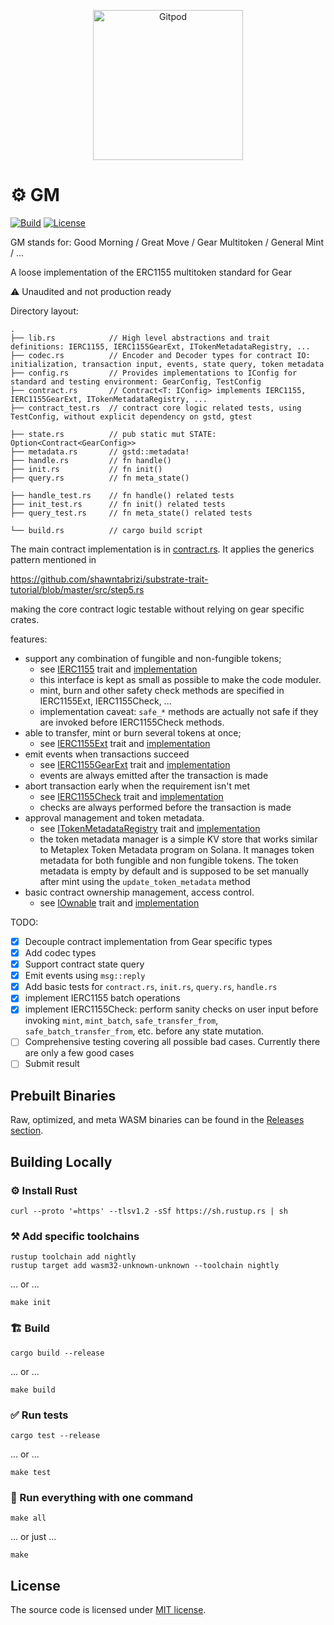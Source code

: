 <p align="center">
  <a href="https://gitpod.io/#https://github.com/btwiuse/gm" target="_blank">
    <img src="https://gitpod.io/button/open-in-gitpod.svg" width="240" alt="Gitpod">
  </a>
</p>

# ⚙️ GM

[![Build][build_badge]][build_href] [![License][lic_badge]][lic_href]

[build_badge]: https://github.com/btwiuse/gm/workflows/Build/badge.svg
[build_href]: https://github.com/btwiuse/gm/actions/workflows/build.yml
[lic_badge]: https://img.shields.io/badge/License-MIT-success
[lic_href]: https://github.com/btwiuse/gm/blob/master/LICENSE

<!-- Description starts here -->

GM stands for: Good Morning / Great Move / Gear Multitoken / General Mint / ...

A loose implementation of the ERC1155 multitoken standard for Gear

⚠️ Unaudited and not production ready

Directory layout:

```
.
├── lib.rs            // High level abstractions and trait definitions: IERC1155, IERC1155GearExt, ITokenMetadataRegistry, ...
├── codec.rs          // Encoder and Decoder types for contract IO: initialization, transaction input, events, state query, token metadata
├── config.rs         // Provides implementations to IConfig for standard and testing environment: GearConfig, TestConfig
├── contract.rs       // Contract<T: IConfig> implements IERC1155, IERC1155GearExt, ITokenMetadataRegistry, ...
├── contract_test.rs  // contract core logic related tests, using TestConfig, without explicit dependency on gstd, gtest

├── state.rs          // pub static mut STATE: Option<Contract<GearConfig>>
├── metadata.rs       // gstd::metadata!
├── handle.rs         // fn handle()
├── init.rs           // fn init()
├── query.rs          // fn meta_state()

├── handle_test.rs    // fn handle() related tests
├── init_test.rs      // fn init() related tests
├── query_test.rs     // fn meta_state() related tests

└── build.rs          // cargo build script
```

The main contract implementation is in [contract.rs](./contract.rs). It applies
the generics pattern mentioned in

https://github.com/shawntabrizi/substrate-trait-tutorial/blob/master/src/step5.rs

making the core contract logic testable without relying on gear specific crates.

features:

- support any combination of fungible and non-fungible tokens;
  - see [IERC1155](./lib.rs) trait and [implementation](./contract.rs)
  - this interface is kept as small as possible to make the code moduler.
  - mint, burn and other safety check methods are specified in IERC1155Ext,
    IERC1155Check, ...
  - implementation caveat: `safe_*` methods are actually not safe if they are
    invoked before IERC1155Check methods.
- able to transfer, mint or burn several tokens at once;
  - see [IERC1155Ext](./lib.rs) trait and [implementation](./contract.rs)
- emit events when transactions succeed
  - see [IERC1155GearExt](./lib.rs) trait and [implementation](./contract.rs)
  - events are always emitted after the transaction is made
- abort transaction early when the requirement isn't met
  - see [IERC1155Check](./lib.rs) trait and [implementation](./contract.rs)
  - checks are always performed before the transaction is made
- approval management and token metadata.
  - see [ITokenMetadataRegistry](./lib.rs) trait and
    [implementation](./contract.rs)
  - the token metadata manager is a simple KV store that works similar to
    Metaplex Token Metadata program on Solana. It manages token metadata for
    both fungible and non fungible tokens. The token metadata is empty by
    default and is supposed to be set manually after mint using the
    `update_token_metadata` method
- basic contract ownership management, access control.
  - see [IOwnable](./lib.rs) trait and [implementation](./contract.rs)

TODO:

- [x] Decouple contract implementation from Gear specific types
- [x] Add codec types
- [x] Support contract state query
- [x] Emit events using `msg::reply`
- [x] Add basic tests for `contract.rs`, `init.rs`, `query.rs`, `handle.rs`
- [x] implement IERC1155 batch operations
- [x] implement IERC1155Check: perform sanity checks on user input before
      invoking `mint`, `mint_batch`, `safe_transfer_from`,
      `safe_batch_transfer_from`, etc. before any state mutation.
- [ ] Comprehensive testing covering all possible bad cases. Currently there are
      only a few good cases
- [ ] Submit result

<!-- End of description -->

## Prebuilt Binaries

Raw, optimized, and meta WASM binaries can be found in the
[Releases section](https://github.com/btwiuse/gm/releases).

## Building Locally

### ⚙️ Install Rust

```shell
curl --proto '=https' --tlsv1.2 -sSf https://sh.rustup.rs | sh
```

### ⚒️ Add specific toolchains

```shell
rustup toolchain add nightly
rustup target add wasm32-unknown-unknown --toolchain nightly
```

... or ...

```shell
make init
```

### 🏗️ Build

```shell
cargo build --release
```

... or ...

```shell
make build
```

### ✅ Run tests

```shell
cargo test --release
```

... or ...

```shell
make test
```

### 🚀 Run everything with one command

```shell
make all
```

... or just ...

```shell
make
```

## License

The source code is licensed under [MIT license](LICENSE).
